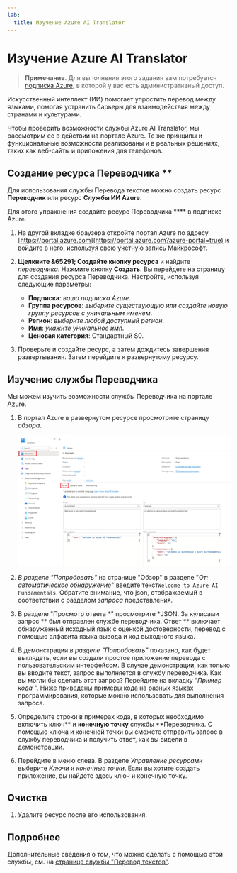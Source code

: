 ```yaml
---
lab:
  title: Изучение Azure AI Translator
---
```


# Изучение Azure AI Translator

> **Примечание**. Для выполнения этого задания вам потребуется [подписка Azure](https://azure.microsoft.com/free?azure-portal=true), в которой у вас есть административный доступ.

Искусственный интеллект (ИИ) помогает упростить перевод между языками, помогая устранить барьеры для взаимодействия между странами и культурами.

Чтобы проверить возможности службы Azure AI Translator, мы рассмотрим ее в действии на портале Azure. Те же принципы и функциональные возможности реализованы и в реальных решениях, таких как веб-сайты и приложения для телефонов.

## Создание ресурса Переводчика **

Для использования службы Перевода текстов можно создать ресурс **Переводчик** или ресурс **Службы ИИ Azure**.

Для этого упражнения создайте ресурс Переводчика **** в подписке Azure.

1. На другой вкладке браузера откройте портал Azure по адресу [https://portal.azure.com](https://portal.azure.com?azure-portal=true) и войдите в него, используя свою учетную запись Майкрософт.

1. **Щелкните &65291; Создайте кнопку ресурса** и найдите *переводчика*. Нажмите кнопку **Создать**. Вы перейдете на страницу для создания ресурса Переводчика. Настройте, используя следующие параметры:
    - **Подписка**: *ваша подписка Azure*.
    - **Группа ресурсов**: *выберите существующую или создайте новую группу ресурсов с уникальным именем*.
    - **Регион**: *выберите любой доступный регион*.
    - **Имя**: *укажите уникальное имя*.
    - **Ценовая категория**: Стандартный S0.

1. Проверьте и создайте ресурс, а затем дождитесь завершения развертывания. Затем перейдите к развернутому ресурсу.

## Изучение службы Переводчика 

Мы можем изучить возможности службы Переводчика на портале Azure. 

1. В портал Azure в развернутом ресурсе просмотрите страницу *обзора*.

    ![Снимок экрана: страница обзора ресурса Переводчика.](media/use-translator/translator-azure-portal.png)

1. *В разделе "Попробовать"* на странице "Обзор" в разделе "*От: автоматическое обнаружение*" введите текст`Welcome to Azure AI Fundamentals`. Обратите внимание, что json, отображаемый в соответствии с разделом *запроса* представления. 

1. В разделе "Просмотр ответа *" просмотрите *JSON. За кулисами запрос ** был отправлен службе переводчика. Ответ ** включает обнаруженный исходный язык с оценкой достоверности, перевод с помощью алфавита языка вывода и код выходного языка. 

1. В демонстрации *в разделе "Попробовать"* показано, как будет выглядеть, если вы создали простое приложение перевода с пользовательским интерфейсом. В случае демонстрации, как только вы вводите текст, запрос выполняется в службу переводчика. Как вы могли бы сделать этот запрос? Перейдите на вкладку *"Пример кода* ". Ниже приведены примеры кода на разных языках программирования, которые можно использовать для выполнения запроса. 

1. Определите строки в примерах кода, в которых необходимо включить ключ** и **конечную точку** службы **Переводчика. С помощью ключа и конечной точки вы сможете отправить запрос в службу переводчика и получить ответ, как вы видели в демонстрации. 

1. Перейдите в меню слева. В разделе *Управление ресурсами* выберите *Ключи и конечные точки*. Если вы хотите создать приложение, вы найдете здесь ключ и конечную точку. 

## Очистка

1. Удалите ресурс после его использования. 

## Подробнее

Дополнительные сведения о том, что можно сделать с помощью этой службы, см. на [странице службы "Перевод текстов"](https://learn.microsoft.com/en-us/azure/ai-services/translator/translator-overview).
